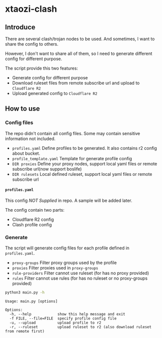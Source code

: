 # xtaozi-clash

## Introduce

There are several clash/trojan nodes to be used. And sometimes, I want to share the config to others. 

However, I don't want to share all of them, so I need to generate different config for different purpose.

The script provide this two features:

* Generate config for different purpose
* Download ruleset files from remote subscribe url and upload to `Cloudflare R2`
* Upload generated config to `Cloudflare R2`


## How to use


### Config files

The repo didn't contain all config files. Some may contain sensitive information not included.

* `profiles.yaml` Define profiles to be generated. It also contains r2 config about bucket. 
* `profile_template.yaml` Template for generate profile config
* `DIR proxies` Define your proxy nodes, support local yaml files or remote subscribe url(now support boslife)
* `DIR rulesets` Local defined ruleset, support local yaml files or remote subscribe url

####  `profiles.yaml`

This config *NOT Supplied* in repo. A sample will be added later.

The config contain two parts:

* Cloudflare R2 config
* Clash profile config

### Generate

The script will generate config files for each profile defined in `profiles.yaml`.

* `proxy-groups` Filter proxy groups used by the profile
* `proxies` Filter proxies used in `proxy-groups`
* `rule-providers` Filter cannot use ruleset (for has no proxy provided)
* `rules` Filter cannot use rules (for has no ruleset or no proxy-groups provided)

```bash
python3 main.py -h
```

```text
Usage: main.py [options]

Options:
  -h, --help            show this help message and exit
  -f FILE, --file=FILE  specify profile config file
  -u, --upload          upload profile to r2
  -r, --ruleset         upload ruleset to r2 (also download ruleset from remote first)
  
```